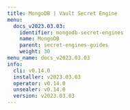 ```yaml
---
title: MongoDB | Vault Secret Engine
menu:
  docs_v2023.03.03:
    identifier: mongodb-secret-engines
    name: MongoDB
    parent: secret-engines-guides
    weight: 30
menu_name: docs_v2023.03.03
info:
  cli: v0.14.0
  installer: v2023.03.03
  operator: v0.14.0
  unsealer: v0.14.0
  version: v2023.03.03
---
```


